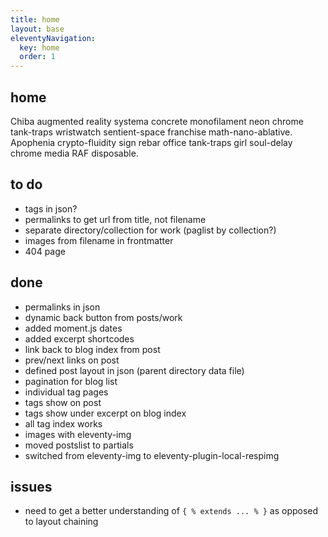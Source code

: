 ```yaml
---
title: home
layout: base
eleventyNavigation:
  key: home
  order: 1
---
```


## home

Chiba augmented reality systema concrete monofilament neon chrome tank-traps wristwatch sentient-space franchise math-nano-ablative. Apophenia crypto-fluidity sign rebar office tank-traps girl soul-delay chrome media RAF disposable. 

## to do
- tags in json?
- permalinks to get url from title, not filename
- separate directory/collection for work (paglist by collection?)
- images from filename in frontmatter
- 404 page

## done
- permalinks in json
- dynamic back button from posts/work
- added moment.js dates
- added excerpt shortcodes
- link back to blog index from post
- prev/next links on post
- defined post layout in json (parent directory data file)
- pagination for blog list
- individual tag pages 
- tags show on post
- tags show under excerpt on blog index
- all tag index works
- images with eleventy-img
- moved postslist to partials
- switched from eleventy-img to eleventy-plugin-local-respimg

## issues
- need to get a better understanding of `{ % extends ... % }` as opposed to layout chaining